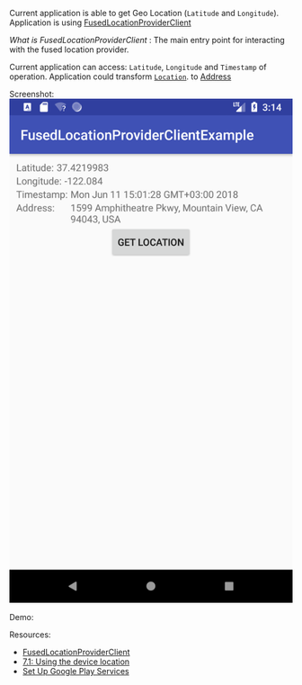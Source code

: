 Current application is able to get Geo Location (`Latitude` and `Longitude`). Application is using [FusedLocationProviderClient](https://developers.google.com/android/reference/com/google/android/gms/location/FusedLocationProviderClient)

_What is FusedLocationProviderClient_ : The main entry point for interacting with the fused location provider.

Current application can access: `Latitude`, `Longitude` and `Timestamp` of operation. Application could transform [`Location`](https://developer.android.com/training/location/retrieve-current).
to [Address](https://developer.android.com/reference/android/location/Address)

Screenshot: ![FusedLocationProviderClient](https://raw.githubusercontent.com/dimitardanailov/FusedLocationProviderClient/master/demos/FusedLocationProviderClient.png)

Demo: 

Resources: 
- [FusedLocationProviderClient](https://developers.google.com/android/reference/com/google/android/gms/location/FusedLocationProviderClient)
- [7.1: Using the device location](https://google-developer-training.gitbooks.io/android-developer-advanced-course-practicals/unit-4-add-geo-features-to-your-apps/lesson-7-location/7-1-p-use-the-device-location/7-1-p-use-the-device-location.html)
- [Set Up Google Play Services](https://developers.google.com/android/guides/setup#add_google_play_services_to_your_project)